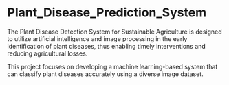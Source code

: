# Plant_Disease_Prediction_System
The Plant Disease Detection System for Sustainable Agriculture is designed to utilize artificial intelligence and image processing in the early identification of plant diseases, thus enabling timely interventions and reducing agricultural losses.

This project focuses on developing a machine learning-based system that can classify plant diseases accurately using a diverse image dataset. 
